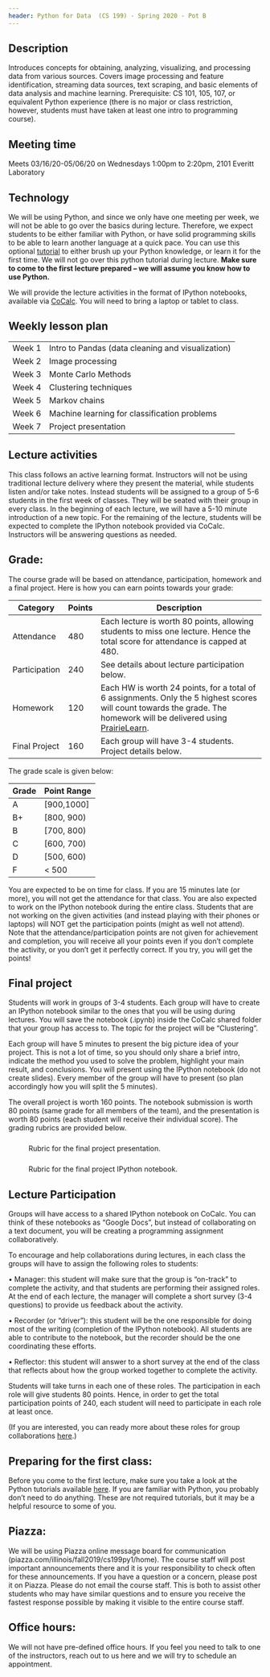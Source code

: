 ```yaml
---
header: Python for Data  (CS 199) - Spring 2020 - Pot B
---
```


## Description

Introduces concepts for obtaining, analyzing, visualizing, and processing data from various sources. Covers image processing and feature identification, streaming data sources, text scraping, and basic elements of data analysis and machine learning. Prerequisite: CS 101, 105, 107, or equivalent Python experience (there is no major or class restriction, however, students must have taken at least one intro to programming course).

## Meeting time

Meets 03/16/20-05/06/20 on Wednesdays 1:00pm to 2:20pm, 2101 Everitt Laboratory

## Technology

We will be using Python, and since we only have one meeting per week, we will not be able to go over the basics during lecture. Therefore, we expect students to be either familiar with Python, or have solid programming skills to be able to learn another language at a quick pace. You can use this optional [tutorial](https://share.cocalc.com/share/0b6af53117f93d6d17b46e62bf0fd12fd1c79c2e/Python-tutorial/?viewer=share)  to either brush up your Python knowledge, or learn it for the first time. We will not go over this python tutorial during lecture. **Make sure to come to the first lecture prepared – we will assume you know how to use Python.**

We will provide the lecture activities in the format of IPython notebooks, available via [CoCalc](cocalc.com).
You will need to bring a laptop or tablet to class.

## Weekly lesson plan

<table class="table table-striped" >
  <tbody>
    <tr><td> Week 1 </td><td>Intro to Pandas (data cleaning and visualization)</td></tr>
    <tr><td> Week 2 </td><td>Image processing</td></tr>
    <tr><td> Week 3 </td><td>Monte Carlo Methods</td></tr>
    <tr><td> Week 4 </td><td>Clustering techniques</td></tr>
    <tr><td> Week 5 </td><td>Markov chains</td></tr>
    <tr><td> Week 6 </td><td>Machine learning for classification problems</td></tr>
    <tr><td> Week 7 </td><td>Project presentation</td></tr>
    </tbody>
  </table>

## Lecture activities

This class follows an active learning format. Instructors will not be using traditional lecture delivery where they present the material, while students listen and/or take notes. Instead students will be assigned to a group of 5-6 students in the first week of classes. They will be seated with their group in every class. In the beginning of each lecture, we will have a 5-10 minute introduction of a new topic. For the remaining of the lecture, students will be expected to complete the IPython notebook provided via CoCalc. Instructors will be answering questions as needed.

## Grade:

The course grade will be based on attendance, participation, homework and a final project. Here is how you can earn points towards your grade:

<table class="table table-striped" >
<thead>
  <tr>
    <th scope="col">Category</th>
    <th scope="col">Points</th>
    <th scope="col">Description</th>
  </tr>
</thead>
  <tbody>
    <tr><td> Attendance </td><td>480</td>
            <td>Each lecture is worth 80 points, allowing students to miss one lecture. Hence the total score for attendance is capped at 480.</td></tr>
    <tr><td> Participation </td><td>240</td>
            <td>See details about lecture participation below.</td></tr>
    <tr><td> Homework</td><td>120</td>
            <td>Each HW is worth 24 points, for a total of 6 assignments. Only the 5 highest scores will count towards the grade. The homework will be delivered using <a href="https://prairielearn.engr.illinois.edu/pl/login">PrairieLearn</a>. </td></tr>
    <tr><td> Final Project </td><td>160</td>
            <td>Each group will have 3-4 students. Project details below.</td></tr>
    </tbody>
  </table>

The grade scale is given below:


Grade | Point Range
------ |------------
A | [900,1000]
B+ | [800, 900)
B | [700, 800)
C | [600, 700)
D | [500, 600)
F | < 500


You are expected to be on time for class. If you are 15 minutes late (or more), you will not get the attendance for that class. You are also expected to work on the IPython notebook during the entire class. Students that are not working on the given activities (and instead playing with their phones or laptops) will NOT get the participation points (might as well not attend). Note that the attendance/participation points are not given for achievement and completion, you will receive all your points even if you don’t complete the activity, or you don’t get it perfectly correct. If you try, you will get the points!


## Final project

Students will work in groups of 3-4 students. Each group will have to create an IPython notebook
similar to the ones that you will be using during lectures.
You will save the notebook (.ipynb) inside the CoCalc shared folder that your group has
access to. The topic for the project will be “Clustering”.

Each group will have 5 minutes to present the big picture idea of your project. This is not a lot of
time, so you should only share a brief intro, indicate the method you used to solve the problem,
highlight your main result, and conclusions. You will present using the IPython notebook (do not
create slides). Every member of the group will have to present (so plan accordingly how you will
split the 5 minutes).

The overall project is worth 160 points. The notebook submission is worth 80 points (same grade
for all members of the team), and the presentation is worth 80 points (each student will receive
their individual score). The grading rubrics are provided below.

<figure class="figure border m-3 rounded mx-auto d-block">
   <img src="{{ site.baseurl }}/pages/old_syllabus/presentation_rubric.png" alt="" style="display: block; margin-left: auto; margin-right: auto; margin-top:10px;
   margin-bottom:10px; max-height: 400px; max-width: 90%;  clear:">
   <figcaption class="figure-caption text-center"> Rubric for the final project presentation. </figcaption>
 </figure>

 <figure class="figure border m-3 rounded mx-auto d-block">
    <img src="{{ site.baseurl }}/pages/old_syllabus/notebook_rubric.png" alt="" style="display: block; margin-left: auto; margin-right: auto; margin-top:10px;
    margin-bottom:10px; max-height: 600px; max-width: 90%;  clear:">
    <figcaption class="figure-caption text-center"> Rubric for the final project IPython notebook. </figcaption>
  </figure>

## Lecture Participation

Groups will have access to a shared IPython notebook on CoCalc. You can think of these notebooks as “Google Docs”, but instead of collaborating on a text document, you will be creating a programming assignment collaboratively.

To encourage and help collaborations during lectures, in each class the groups will have to assign the following roles to students:

•	Manager: this student will make sure that the group is “on-track” to complete the activity, and that students are performing their assigned roles. At the end of each lecture, the manager will complete a short survey (3-4 questions) to provide us feedback about the activity.

•	Recorder (or “driver”): this student will be the one responsible for doing most of the writing (completion of the IPython notebook). All students are able to contribute to the notebook, but the recorder should be the one coordinating these efforts.

•	Reflector: this student will answer to a short survey at the end of the class that reflects about how the group worked together to complete the activity.

Students will take turns in each one of these roles. The participation in each role will give students 80 points. Hence, in order to get the total participation points of 240, each student will need to participate in each role at least once.

(If you are interested, you can ready more about these roles for group collaborations [here](https://pogil.org/).)

## Preparing for the first class:


Before you come to the first lecture, make sure you take a look at the Python tutorials available [here](https://share.cocalc.com/share/0b6af53117f93d6d17b46e62bf0fd12fd1c79c2e/Python-tutorial/?viewer=share). If you are familiar with Python, you probably don’t need to do anything. These are not required tutorials, but it may be a helpful resource to some of you.


## Piazza:

We will be using Piazza online message board for communication (piazza.com/illinois/fall2019/cs199py1/home). The course staff will post important announcements there and it is your responsibility to check often for these announcements. If you have a question or a concern, please post it on Piazza. Please do not email the course staff. This is both to assist other students who may have similar questions and to ensure you receive the fastest response possible by making it visible to the entire course staff.


## Office hours:

We will not have pre-defined office hours. If you feel you need to talk to one of the instructors, reach out to us here and we will try to schedule an appointment.
